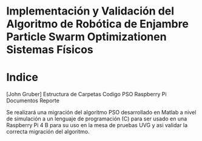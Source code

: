 # Implementación y Validación del Algoritmo de Robótica de Enjambre Particle Swarm Optimizationen Sistemas Físicos

# Indice
[John Gruber]
Estructura de Carpetas
	Codigo
		PSO
	Raspberry Pi
	Documentos
	Reporte

Se realizará una migración del algoritmo PSO desarrollado en Matlab a nivel de simulación a un lenguaje de programación (C) para ser usado en una Raspberry Pi 4 B para su uso en la mesa de pruebas UVG y asi validar la correcta migración del algoritmo. 